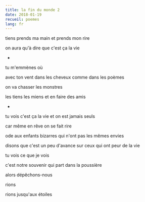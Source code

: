 ```yaml
---
title: la fin du monde 2
date: 2018-01-19
recueil: poemes
lang: fr
---
```


tiens prends ma main
et prends mon rire

on aura qu'à dire que c'est ça
la vie

*

tu m'emmènes où

avec ton vent dans les cheveux
comme dans les poèmes

on va chasser les monstres

les tiens les miens
et en faire des amis

*

tu vois c'est ça la vie
et on est jamais seuls

car même en rêve on se fait rire

ode aux enfants bizarres
qui n'ont pas les mêmes envies

disons que c'est un peu d'avance
sur ceux qui ont peur de la vie

tu vois ce que je vois

c'est notre souvenir
qui part dans la poussière

alors dépêchons-nous

rions

rions jusqu'aux étoiles
